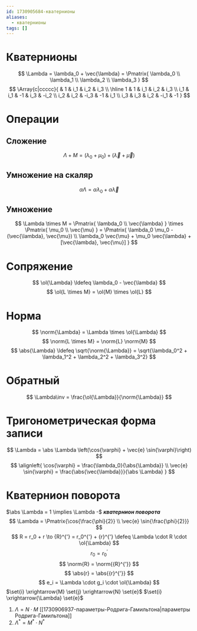 ```yaml
---
id: 1730905684-кватернионы
aliases:
  - кватернионы
tags: []
---
```


# Кватернионы
$$
\Lambda = \lambda_0 + \vec{\lambda} = \Pmatrix{
\lambda_0 \\ \lambda_1 \\ \lambda_2 \\ \lambda_3
}
$$
$$
\Array{c|ccccc}{
& 1 & i_1 & i_2 & i_3 \\
\hline
1 & 1 & i_1 & i_2 & i_3 \\
i_1 & i_1 & -1 & i_3 & -i_2 \\
i_2 & i_2 & -i_3 & -1 & i_1 \\
i_3 & i_3 & i_2 & -i_1 & -1
}
$$
# Операции
## Сложение
$$
\Lambda + M = (\lambda_0 + \mu_0) + (\vec{\lambda} + \vec{\mu})
$$
## Умножение на скаляр
$$
\alpha \Lambda = \alpha \lambda_0 + \alpha \vec{\lambda}
$$
## Умножение
$$
\Lambda \times M = \Pmatrix{
\lambda_0 \\ \vec{\lambda}
} \times \Pmatrix{
\mu_0 \\ \vec{\mu}
} = 
\Pmatrix{
\lambda_0 \mu_0 - (\vec{\lambda}, \vec{\mu}) \\
\lambda_0 \vec{\mu} + \mu_0 \vec{\lambda} + [\vec{\lambda}, \vec{\mu}]
}
$$
# Сопряжение
$$
\ol{\Lambda} \ldefeq \lambda_0 - \vec{\lambda}
$$
$$
\ol{L \times M} = \ol{M} \times \ol{L}
$$
# Норма
$$
\norm{\Lambda} = \Lambda \times \ol{\Lambda}
$$
$$
\norm{L \times M} = \norm{L} \norm{M}
$$
$$
\abs{\Lambda} \ldefeq \sqrt{\norm{\Lambda}} = \sqrt{\lambda_0^2 + \lambda_1^2 + \lambda_2^2 + \lambda_3^2} 
$$
# Обратный
$$
\Lambda\inv = \frac{\ol{\Lambda}}{\norm{\Lambda}}
$$
# Тригонометрическая форма записи
$$
\Lambda = \abs \Lambda \left(\cos{\varphi} + \vec{e} \sin{\varphi}\right)
$$
$$
\alignleft{
\cos{\varphi} = \frac{\lambda_0}{\abs{\Lambda}} \\
\vec{e} \sin{\varphi} = \frac{\abs{\vec{\lambda}}}{\abs \Lambda}
}
$$
# Кватернион поворота
$\abs \Lambda = 1 \implies \Lambda -$ ***кватернион поворота***
$$
\Lambda = \Pmatrix{\cos{\frac{\phi}{2}} \\ \vec{e} \sin{\frac{\phi}{2}}}
$$
$$
R = r_0 + r \to {R}^{'} = r_0^{'} + {r}^{'} \defeq \Lambda \cdot R \cdot \ol{\Lambda}
$$
$$
r_0 = r_0^{'}
$$
$$
\norm{R} = \norm{{R}^{'}}
$$
$$
\abs{r} = \abs{{r}^{'}}
$$
$$
e_i = \Lambda \cdot g_i \cdot \ol{\Lambda}
$$
$\set{i} \xrightarrow{M} \set{j} \xrightarrow{N} \set{e}$
$\set{i} \xrightarrow{\Lambda} \set{e}$
1. $\Lambda = N \cdot M$
[[1730906937-параметры-Родрига-Гамильтона|параметры Родрига-Гамильтона]]
2. $\Lambda^* = M^* \cdot N^*$
